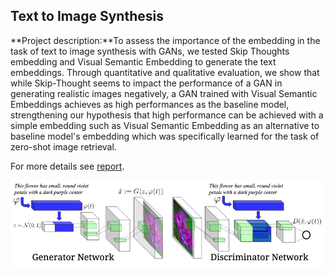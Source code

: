 ## Text to Image Synthesis

**Project description:**To assess the importance of the embedding in the task of text to image synthesis with GANs, we tested Skip Thoughts embedding and Visual Semantic Embedding to generate the text embeddings. Through quantitative and qualitative evaluation, we show that while Skip-Thought seems to impact the performance of a GAN in generating realistic images negatively, a GAN trained with Visual Semantic Embeddings achieves as high performances as the baseline model, strengthening our hypothesis that high performance can be achieved with a simple embedding such as Visual Semantic Embedding as an alternative to baseline model's embedding which was specifically learned for the task of zero-shot image retrieval. 

For more details see [report](/pdf/text.pdf).

<img src="images/texttoimg.png?raw=true">
